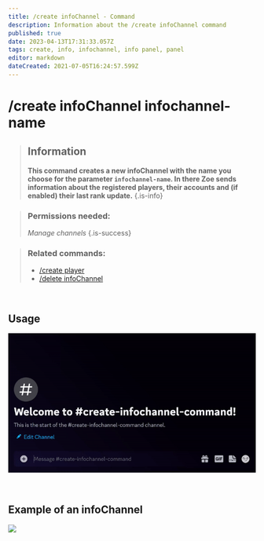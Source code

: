 ```yaml
---
title: /create infoChannel - Command
description: Information about the /create infoChannel command
published: true
date: 2023-04-13T17:31:33.057Z
tags: create, info, infochannel, info panel, panel
editor: markdown
dateCreated: 2021-07-05T16:24:57.599Z
---
```


# /create infoChannel infochannel-name

>## Information
>**This command creates a new infoChannel with the name you choose for the parameter `infochannel-name`. In there Zoe sends information about the registered players, their accounts and (if enabled) their last rank update.**
>{.is-info}

>### Permissions needed: 
>*Manage channels*
>{.is-success}

>### Related commands:
>-   [/create player](/en/commands/create/player/)
>-   [/delete infoChannel](/en/commands/delete/infoChannel/)

<br>

## Usage

![](/new_create_infochannel.gif)

<br>

## Example of an infoChannel

![](/new_infopanel.png)